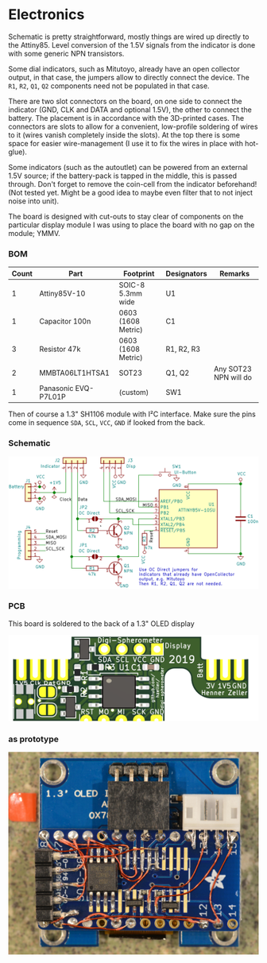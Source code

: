 Electronics
===========

Schematic is pretty straightforward, mostly things are wired up directly
to the Attiny85. Level conversion of the 1.5V signals from the indicator is
done with some generic NPN transistors.

Some dial indicators, such as Mitutoyo, already have an open collector output,
in that case, the jumpers allow to directly connect the device. The
`R1`, `R2`, `Q1`, `Q2` components need not be populated in that case.

There are two slot connectors on the board, on one side to connect the indicator
(GND, CLK and DATA and optional 1.5V), the other to connect the battery. The
placement is in accordance with the 3D-printed cases.
The connectors are slots to allow for a convenient, low-profile soldering of
wires to it (wires vanish completely inside the slots).
At the top there is some space for easier wire-management (I use it to fix the
wires in place with hot-glue).

Some indicators (such as the autoutlet) can be powered from an external 1.5V
source; if the battery-pack is tapped in the middle, this is passed through.
Don't forget to remove the coin-cell from the indicator beforehand!
(Not tested yet. Might be a good idea to maybe even filter that to not inject
noise into unit).

The board is designed with cut-outs to stay clear of components on the
particular display module I was using to place the board with no gap on the
module; YMMV.

### BOM

Count  | Part                     | Footprint          | Designators  | Remarks
-------|--------------------------|--------------------|--------------|---------
1      | Attiny85V-10             | SOIC-8 5.3mm wide  | U1           |
1      | Capacitor 100n           | 0603 (1608 Metric) | C1           |
3      | Resistor 47k             | 0603 (1608 Metric) | R1, R2, R3   |
2      | MMBTA06LT1HTSA1          | SOT23              | Q1, Q2       | Any SOT23 NPN will do
1      | Panasonic EVQ-P7L01P     | (custom)           | SW1          |

Then of course a 1.3" SH1106 module with I²C interface. Make sure the pins
come in sequence `SDA`, `SCL`, `VCC`, `GND` if looked from the back.

### Schematic
![](../img/spherometer-display-schematic.png)

### PCB
This board is soldered to the back of a 1.3" OLED display

![](../img/spherometer-display-pcb.png)

### as prototype
![](../img/prototype-board.jpg)